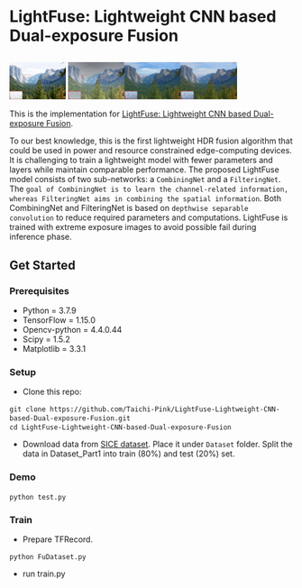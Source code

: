 # LightFuse: Lightweight CNN based Dual-exposure Fusion
## 
<img src="https://github.com/Taichi-Pink/LightFuse-Lightweight-CNN-based-Dual-exposure-Fusion/blob/main/exposure_fusion/272_deepfuse.png" width="100"> <img src="https://github.com/Taichi-Pink/LightFuse-Lightweight-CNN-based-Dual-exposure-Fusion/blob/main/exposure_fusion/272_exposure.png" width="100"><img src="https://github.com/Taichi-Pink/LightFuse-Lightweight-CNN-based-Dual-exposure-Fusion/blob/main/exposure_fusion/272_our.png" width="100"><img src="https://github.com/Taichi-Pink/LightFuse-Lightweight-CNN-based-Dual-exposure-Fusion/blob/main/exposure_fusion/272_label.png" width="100">

This is the implementation for [LightFuse: Lightweight CNN based Dual-exposure Fusion]().

To our best knowledge, this is the first lightweight HDR fusion algorithm that could be used in power and resource constrained edge-computing devices. It is challenging to train a lightweight model with fewer parameters and layers while maintain comparable performance. The proposed LightFuse model consists of two sub-networks: a ```CombiningNet``` and a ```FilteringNet```. The ```goal of CombiningNet is to learn the channel-related information, whereas FilteringNet aims in combining the spatial information```. Both CombiningNet and FilteringNet is based on ```depthwise separable convolution``` to reduce required parameters and computations. LightFuse is trained with extreme exposure images to avoid possible fail during inference phase.

## Get Started
### Prerequisites
 * Python 	       = 3.7.9
 * TensorFlow     = 1.15.0
 * Opencv-python  = 4.4.0.44
 * Scipy          = 1.5.2
 * Matplotlib     = 3.3.1
  
### Setup
 * Clone this repo:
 ```
 git clone https://github.com/Taichi-Pink/LightFuse-Lightweight-CNN-based-Dual-exposure-Fusion.git
 cd LightFuse-Lightweight-CNN-based-Dual-exposure-Fusion
 ```
 * Download data from [SICE dataset](https://github.com/csjcai/SICE). Place it under ```Dataset``` folder. Split the data in Dataset_Part1 into train (80%) and test (20%) set.

### Demo
 ```
 python test.py
 ```
### Train
  * Prepare TFRecord.
  ```
  python FuDataset.py
  ```
  * run train.py


<!-- ## Citation --> 
